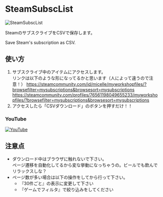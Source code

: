 SteamSubscList
=====

![SteamSubscList](https://raw.githubusercontent.com/micelle/SteamSubscList/master/images/webstore/440×280.png)

SteamのサブスクライブをCSVで保存します。

Save Steam's subscription as CSV.

## 使い方
1. サブスクライブ中のアイテムにアクセスします。  
  リンクは以下のような形になってるかと思います（人によって違うので注意！）
  https://steamcommunity.com/id/micelle/myworkshopfiles/?browsefilter=mysubscriptions&browsesort=mysubscriptions
  https://steamcommunity.com/profiles/76561198049655233/myworkshopfiles/?browsefilter=mysubscriptions&browsesort=mysubscriptions
2. アクセスしたら「CSVダウンロード」のボタンを押すだけ！！

### YouTube
[![YouTube](https://img.youtube.com/vi/HD1qW6I77F8/0.jpg)](https://www.youtube.com/watch?v=HD1qW6I77F8)

## 注意点
- ダウンロード中はブラウザに触れないで下さい。  
  ページ遷移を自動化してるから変な挙動になっちゃうの。ビールでも飲んでリラックスしな？
- ページ数が多い場合は以下の操作をしてから行って下さい。  
  - 『30件ごと』の表示に変更して下さい
  - 『ゲームでフィルタ』で絞り込みをしてください
